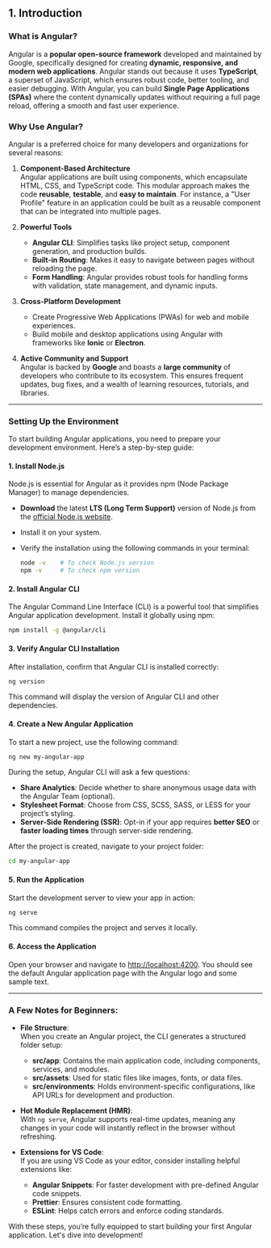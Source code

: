 ## 1. Introduction

### What is Angular?  
Angular is a **popular open-source framework** developed and maintained by Google, specifically designed for creating **dynamic, responsive, and modern web applications**. Angular stands out because it uses **TypeScript**, a superset of JavaScript, which ensures robust code, better tooling, and easier debugging. With Angular, you can build **Single Page Applications (SPAs)** where the content dynamically updates without requiring a full page reload, offering a smooth and fast user experience.  

### Why Use Angular?  
Angular is a preferred choice for many developers and organizations for several reasons:  

1. **Component-Based Architecture**  
   Angular applications are built using components, which encapsulate HTML, CSS, and TypeScript code. This modular approach makes the code **reusable**, **testable**, and **easy to maintain**. For instance, a "User Profile" feature in an application could be built as a reusable component that can be integrated into multiple pages.  

2. **Powerful Tools**  
   - **Angular CLI**: Simplifies tasks like project setup, component generation, and production builds.  
   - **Built-in Routing**: Makes it easy to navigate between pages without reloading the page.  
   - **Form Handling**: Angular provides robust tools for handling forms with validation, state management, and dynamic inputs.

3. **Cross-Platform Development**  
   - Create Progressive Web Applications (PWAs) for web and mobile experiences.  
   - Build mobile and desktop applications using Angular with frameworks like **Ionic** or **Electron**.

4. **Active Community and Support**  
   Angular is backed by **Google** and boasts a **large community** of developers who contribute to its ecosystem. This ensures frequent updates, bug fixes, and a wealth of learning resources, tutorials, and libraries.

---

### Setting Up the Environment  

To start building Angular applications, you need to prepare your development environment. Here’s a step-by-step guide:  

#### 1. **Install Node.js**  
Node.js is essential for Angular as it provides npm (Node Package Manager) to manage dependencies.  

- **Download** the latest **LTS (Long Term Support)** version of Node.js from the [official Node.js website](https://nodejs.org/).  
- Install it on your system.  
- Verify the installation using the following commands in your terminal:  

   ```bash
   node -v    # To check Node.js version
   npm -v     # To check npm version
   ```

#### 2. **Install Angular CLI**  
The Angular Command Line Interface (CLI) is a powerful tool that simplifies Angular application development. Install it globally using npm:  

   ```bash
   npm install -g @angular/cli
   ```

#### 3. **Verify Angular CLI Installation**  
After installation, confirm that Angular CLI is installed correctly:  

   ```bash
   ng version
   ```

This command will display the version of Angular CLI and other dependencies.  

#### 4. **Create a New Angular Application**  
To start a new project, use the following command:  

   ```bash
   ng new my-angular-app
   ```

During the setup, Angular CLI will ask a few questions:  
- **Share Analytics**: Decide whether to share anonymous usage data with the Angular Team (optional).  
- **Stylesheet Format**: Choose from CSS, SCSS, SASS, or LESS for your project’s styling.  
- **Server-Side Rendering (SSR)**: Opt-in if your app requires **better SEO** or **faster loading times** through server-side rendering.

After the project is created, navigate to your project folder:  

   ```bash
   cd my-angular-app
   ```

#### 5. **Run the Application**  
Start the development server to view your app in action:  

   ```bash
   ng serve
   ```

This command compiles the project and serves it locally.  

#### 6. **Access the Application**  
Open your browser and navigate to [http://localhost:4200](http://localhost:4200). You should see the default Angular application page with the Angular logo and some sample text.

---

### A Few Notes for Beginners:  

- **File Structure**:  
   When you create an Angular project, the CLI generates a structured folder setup:  
   - **src/app**: Contains the main application code, including components, services, and modules.  
   - **src/assets**: Used for static files like images, fonts, or data files.  
   - **src/environments**: Holds environment-specific configurations, like API URLs for development and production.  

- **Hot Module Replacement (HMR)**:  
   With `ng serve`, Angular supports real-time updates, meaning any changes in your code will instantly reflect in the browser without refreshing.

- **Extensions for VS Code**:  
   If you are using VS Code as your editor, consider installing helpful extensions like:  
   - **Angular Snippets**: For faster development with pre-defined Angular code snippets.  
   - **Prettier**: Ensures consistent code formatting.  
   - **ESLint**: Helps catch errors and enforce coding standards.  

With these steps, you’re fully equipped to start building your first Angular application. Let's dive into development!
